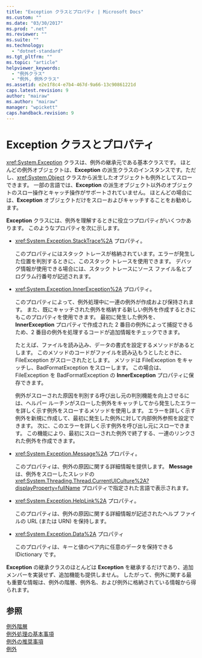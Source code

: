 ```yaml
---
title: "Exception クラスとプロパティ | Microsoft Docs"
ms.custom: ""
ms.date: "03/30/2017"
ms.prod: ".net"
ms.reviewer: ""
ms.suite: ""
ms.technology: 
  - "dotnet-standard"
ms.tgt_pltfrm: ""
ms.topic: "article"
helpviewer_keywords: 
  - "例外クラス"
  - "例外, 例外クラス"
ms.assetid: e2e1f8c4-e7b4-467d-9a66-13c90861221d
caps.latest.revision: 9
author: "mairaw"
ms.author: "mairaw"
manager: "wpickett"
caps.handback.revision: 9
---
```

# Exception クラスとプロパティ
<xref:System.Exception> クラスは、例外の継承元である基本クラスです。  ほとんどの例外オブジェクトは、**Exception** の派生クラスのインスタンスです。ただし、<xref:System.Object> クラスから派生したオブジェクトも例外としてスローできます。  一部の言語では、**Exception** の派生オブジェクト以外のオブジェクトのスロー操作とキャッチ操作がサポートされていません。  ほとんどの場合には、**Exception** オブジェクトだけをスローおよびキャッチすることをお勧めします。  
  
 **Exception** クラスには、例外を理解するときに役立つプロパティがいくつかあります。  このようなプロパティを次に示します。  
  
-   <xref:System.Exception.StackTrace%2A> プロパティ。  
  
     このプロパティにはスタック トレースが格納されています。エラーが発生した位置を判別するときに、このスタック トレースを使用できます。  デバッグ情報が使用できる場合には、スタック トレースにソース ファイル名とプログラム行番号が記述されます。  
  
-   <xref:System.Exception.InnerException%2A> プロパティ。  
  
     このプロパティによって、例外処理中に一連の例外が作成および保持されます。  また、既にキャッチされた例外を格納する新しい例外を作成するときにもこのプロパティを使用できます。  最初に発生した例外を、**InnerException** プロパティで作成された 2 番目の例外によって捕捉できるため、2 番目の例外を処理するコードが追加情報をチェックできます。  
  
     たとえば、ファイルを読み込み、データの書式を設定するメソッドがあるとします。  このメソッドのコードがファイルを読み込もうとしたときに、FileException がスローされたとします。  メソッドは FileException をキャッチし、BadFormatException をスローします。  この場合は、FileException を BadFormatException の **InnerException** プロパティに保存できます。  
  
     例外がスローされた原因を判別する呼び出し元の判別機能を向上させるには、ヘルパー ルーチンがスローした例外をキャッチしてから発生したエラーを詳しく示す例外をスローするメソッドを使用します。  エラーを詳しく示す例外を新規に作成して、最初に発生した例外に対して内部例外参照を設定できます。  次に、このエラーを詳しく示す例外を呼び出し元にスローできます。  この機能により、最初にスローされた例外で終了する、一連のリンクされた例外を作成できます。  
  
-   <xref:System.Exception.Message%2A> プロパティ。  
  
     このプロパティは、例外の原因に関する詳細情報を提供します。  **Message** は、例外をスローしたスレッドの <xref:System.Threading.Thread.CurrentUICulture%2A?displayProperty=fullName> プロパティで指定された言語で表示されます。  
  
-   <xref:System.Exception.HelpLink%2A> プロパティ。  
  
     このプロパティは、例外の原因に関する詳細情報が記述されたヘルプ ファイルの URL \(または URN\) を保持します。  
  
-   <xref:System.Exception.Data%2A> プロパティ  
  
     このプロパティは、キーと値のペア内に任意のデータを保持できる IDictionary です。  
  
 **Exception** の継承クラスのほとんどは **Exception** を継承するだけであり、追加メンバーを実装せず、追加機能も提供しません。  したがって、例外に関する最も重要な情報は、例外の階層、例外名、および例外に格納されている情報から得られます。  
  
## 参照  
 [例外階層](../../../docs/standard/exceptions/exception-hierarchy.md)   
 [例外処理の基本事項](../../../docs/standard/exceptions/exception-handling-fundamentals.md)   
 [例外の推奨事項](../../../docs/standard/exceptions/best-practices-for-exceptions.md)   
 [例外](../../../docs/standard/exceptions/index.md)